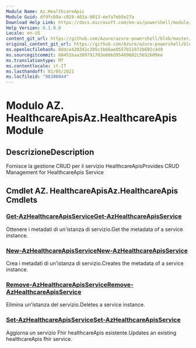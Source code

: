 ```yaml
---
Module Name: Az.HealthcareApis
Module Guid: df9fc69a-c019-403a-9013-eefa7eb5e27a
Download Help Link: https://docs.microsoft.com/en-us/powershell/module/az.healthcareapis
Help Version: 0.1.0.0
Locale: en-US
content_git_url: https://github.com/Azure/azure-powershell/blob/master/src/HealthcareApis/HealthcareApis/help/Az.HealthcareApis.md
original_content_git_url: https://github.com/Azure/azure-powershell/blob/master/src/HealthcareApis/HealthcareApis/help/Az.HealthcareApis.md
ms.openlocfilehash: 8ddce420241c395c1b66ae0557b51972b692c4d9
ms.sourcegitcommit: 68451baa389791703e666d95469602c5652609ee
ms.translationtype: MT
ms.contentlocale: it-IT
ms.lasthandoff: 01/05/2021
ms.locfileid: "98386844"
---
```

# <span data-ttu-id="f3419-101">Modulo AZ. HealthcareApis</span><span class="sxs-lookup"><span data-stu-id="f3419-101">Az.HealthcareApis Module</span></span>
## <span data-ttu-id="f3419-102">Descrizione</span><span class="sxs-lookup"><span data-stu-id="f3419-102">Description</span></span>
<span data-ttu-id="f3419-103">Fornisce la gestione CRUD per il servizio HealthcareApis</span><span class="sxs-lookup"><span data-stu-id="f3419-103">Provides CRUD Management for HealthcareApis Service</span></span>

## <span data-ttu-id="f3419-104">Cmdlet AZ. HealthcareApis</span><span class="sxs-lookup"><span data-stu-id="f3419-104">Az.HealthcareApis Cmdlets</span></span>
### [<span data-ttu-id="f3419-105">Get-AzHealthcareApisService</span><span class="sxs-lookup"><span data-stu-id="f3419-105">Get-AzHealthcareApisService</span></span>](Get-AzHealthcareApisService.md)
<span data-ttu-id="f3419-106">Ottenere i metadati di un'istanza di servizio.</span><span class="sxs-lookup"><span data-stu-id="f3419-106">Get the metadata of a service instance.</span></span>

### [<span data-ttu-id="f3419-107">New-AzHealthcareApisService</span><span class="sxs-lookup"><span data-stu-id="f3419-107">New-AzHealthcareApisService</span></span>](New-AzHealthcareApisService.md)
<span data-ttu-id="f3419-108">Crea i metadati di un'istanza di servizio.</span><span class="sxs-lookup"><span data-stu-id="f3419-108">Creates the metadata of a service instance.</span></span>

### [<span data-ttu-id="f3419-109">Remove-AzHealthcareApisService</span><span class="sxs-lookup"><span data-stu-id="f3419-109">Remove-AzHealthcareApisService</span></span>](Remove-AzHealthcareApisService.md)
<span data-ttu-id="f3419-110">Elimina un'istanza del servizio.</span><span class="sxs-lookup"><span data-stu-id="f3419-110">Deletes a service instance.</span></span>

### [<span data-ttu-id="f3419-111">Set-AzHealthcareApisService</span><span class="sxs-lookup"><span data-stu-id="f3419-111">Set-AzHealthcareApisService</span></span>](Set-AzHealthcareApisService.md)
<span data-ttu-id="f3419-112">Aggiorna un servizio Fhir healthcareApis esistente.</span><span class="sxs-lookup"><span data-stu-id="f3419-112">Updates an existing healthcareApis fhir service.</span></span>

